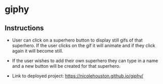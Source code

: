 # giphy

## Instructions

* User can click on a superhero button to display still gifs of that superhero. If the user clicks on the gif it will animate and if they click again it will become still.
* If the user wishes to add their own superhero they can type in a name and a new button will be created for that superhero.

* Link to deployed project: https://nicolehouston.github.io/giphy/